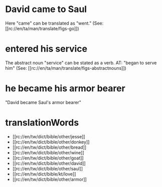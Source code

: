 # David came to Saul

Here "came" can be translated as "went." (See: [[rc://en/ta/man/translate/figs-go]])

# entered his service

The abstract noun "service" can be stated as a verb. AT: "began to serve him" (See: [[rc://en/ta/man/translate/figs-abstractnouns]])

# he became his armor bearer

"David became Saul's armor bearer"

# translationWords

* [[rc://en/tw/dict/bible/other/jesse]]
* [[rc://en/tw/dict/bible/other/donkey]]
* [[rc://en/tw/dict/bible/other/bread]]
* [[rc://en/tw/dict/bible/other/wine]]
* [[rc://en/tw/dict/bible/other/goat]]
* [[rc://en/tw/dict/bible/other/david]]
* [[rc://en/tw/dict/bible/other/saul]]
* [[rc://en/tw/dict/bible/kt/love]]
* [[rc://en/tw/dict/bible/other/armor]]